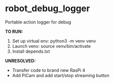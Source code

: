 # robot_debug_logger
Portable action logger for debug


**TO RUN:**
1. Set up virtual env: python3 -m venv venv
2. Launch venv: source venv/bin/activate
3. Install depends.txt


**UNRESOLVED:**
  - Transfer code to brand new RasPi 4
  - Add PiCam and add start/stop streaming button
